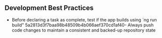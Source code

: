 ## Development Best Practices

- Before declaring a task as complete, test if the app builds using `ng run build" 
5a2813d3f7baa98b48509b4b066aef370cd1af40- Always push code changes to maintain a consistent and backed-up repository state
